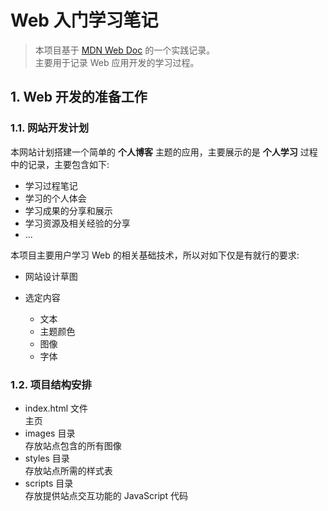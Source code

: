 # Web 入门学习笔记

> 本项目基于 [MDN Web Doc](https://developer.mozilla.org/zh-CN/docs/Learn/Getting_started_with_the_web) 的一个实践记录。  
> 主要用于记录 Web 应用开发的学习过程。

## 1. Web 开发的准备工作

### 1.1. 网站开发计划

本网站计划搭建一个简单的 **个人博客** 主题的应用，主要展示的是 **个人学习** 过程中的记录，主要包含如下:

- 学习过程笔记
- 学习的个人体会
- 学习成果的分享和展示
- 学习资源及相关经验的分享
- ...

本项目主要用户学习 Web 的相关基础技术，所以对如下仅是有就行的要求:

- 网站设计草图
- 选定内容
  
  - 文本
  - 主题颜色
  - 图像
  - 字体

### 1.2. 项目结构安排

- index.html 文件  
主页
- images 目录  
存放站点包含的所有图像
- styles 目录  
存放站点所需的样式表
- scripts 目录  
存放提供站点交互功能的 JavaScript 代码